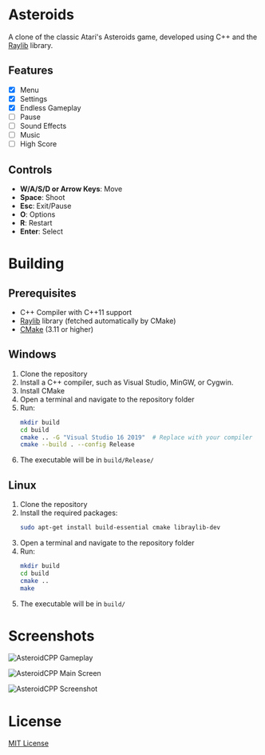 # Asteroids

A clone of the classic Atari's Asteroids game, developed using C++ and the [Raylib](https://github.com/raysan5/raylib) library.

## Features

- [x] Menu
- [x] Settings
- [x] Endless Gameplay
- [ ] Pause
- [ ] Sound Effects
- [ ] Music
- [ ] High Score

## Controls

- **W/A/S/D or Arrow Keys**: Move
- **Space**: Shoot
- **Esc**: Exit/Pause
- **O**: Options
- **R**: Restart
- **Enter**: Select

# Building

## Prerequisites

- C++ Compiler with C++11 support
- [Raylib](https://github.com/raysan5/raylib) library (fetched automatically by CMake)
- [CMake](https://cmake.org/) (3.11 or higher)

## Windows

1. Clone the repository
2. Install a C++ compiler, such as Visual Studio, MinGW, or Cygwin.
3. Install CMake
4. Open a terminal and navigate to the repository folder
5. Run:
    ```bash
    mkdir build
    cd build
    cmake .. -G "Visual Studio 16 2019"  # Replace with your compiler
    cmake --build . --config Release
    ```
6. The executable will be in `build/Release/`

## Linux

1. Clone the repository
2. Install the required packages:
    ```bash
    sudo apt-get install build-essential cmake libraylib-dev
    ```
3. Open a terminal and navigate to the repository folder
4. Run:
    ```bash
    mkdir build
    cd build
    cmake ..
    make
    ```
5. The executable will be in `build/`

# Screenshots
![AsteroidCPP Gameplay](https://media.giphy.com/media/v1.Y2lkPTc5MGI3NjExNTkxNTNlZTFjMDIwMWJmZTY4ZWU2MmVmYTBmNjI0YzhkOGIwMGNjYSZlcD12MV9pbnRlcm5hbF9naWZzX2dpZklkJmN0PWc/gpiTxrImfJGCwYCKgs/giphy.gif?text=AsteroidsCPP)

![AsteroidCPP Main Screen](https://imgur.com/Da09sci.png)

![AsteroidCPP Screenshot](https://imgur.com/6Ps9tFE.png)

# License

[MIT License](https://choosealicense.com/licenses/mit/)


